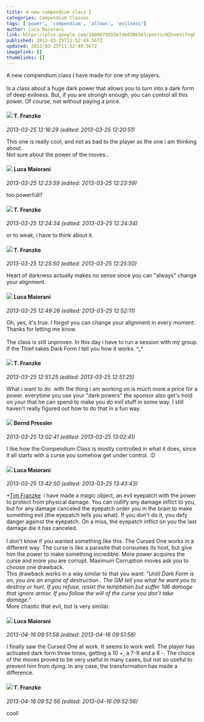 ```yaml
---
title: A new compendium class I
categories: Compendium Classes
tags: ['power', 'compendium', 'allows', 'evilness']
author: Luca Maiorani
link: https://plus.google.com/108007955567460306563/posts/WZnveVi7ngC
published: 2013-03-25T11:52:49.567Z
updated: 2013-03-25T11:52:49.567Z
imagelink: []
thumblinks: []
---
```


A new compendium class I have made for one of my players. <br /><br />Is a class about a huge dark power that allows you to turn into a dark form of deep evilness. But, if you are strongh enough, you can control all this power. Of course, not without paying a price.  
<div id='comment z13uzvbq4uabu3shk04citd5emmpvjfhkk00k'>
  <h4><img src='{{site.baseurl}}//images/avatars/110330901807759406775_photo.jpg'> T. Franzke</h4>
      <p><cite>2013-03-25 12:16:29 (edited: 2013-03-25 12:20:51)</cite></p>
        <p>This one is really cool, and not as bad to the player as the one i am thinking about. <br />Not sure about the power of the moves...</p>
</div>
        

<div id='comment z13uzvbq4uabu3shk04citd5emmpvjfhkk00k'>
  <h4><img src='{{site.baseurl}}//images/avatars/108007955567460306563_photo.jpg'> Luca Maiorani</h4>
      <p><cite>2013-03-25 12:23:59 (edited: 2013-03-25 12:23:59)</cite></p>
        <p>too powerfull?</p>
</div>
        

<div id='comment z13uzvbq4uabu3shk04citd5emmpvjfhkk00k'>
  <h4><img src='{{site.baseurl}}//images/avatars/110330901807759406775_photo.jpg'> T. Franzke</h4>
      <p><cite>2013-03-25 12:24:34 (edited: 2013-03-25 12:24:34)</cite></p>
        <p>or to weak, i have to think about it. </p>
</div>
        

<div id='comment z13uzvbq4uabu3shk04citd5emmpvjfhkk00k'>
  <h4><img src='{{site.baseurl}}//images/avatars/110330901807759406775_photo.jpg'> T. Franzke</h4>
      <p><cite>2013-03-25 12:25:50 (edited: 2013-03-25 12:25:50)</cite></p>
        <p>Heart of darkness actually makes no sense since you can &quot;always&quot; change your alignment. </p>
</div>
        

<div id='comment z13uzvbq4uabu3shk04citd5emmpvjfhkk00k'>
  <h4><img src='{{site.baseurl}}//images/avatars/108007955567460306563_photo.jpg'> Luca Maiorani</h4>
      <p><cite>2013-03-25 12:49:26 (edited: 2013-03-25 12:52:11)</cite></p>
        <p>Oh, yes, it&#39;s true. I forgot you can change your alignment in every moment. Thanks for letting me know. <br /><br />The class is still unproven. In this day i have to run a session with my group. If the Thief takes Dark Form I tell you how it works. ^_^</p>
</div>
        

<div id='comment z13uzvbq4uabu3shk04citd5emmpvjfhkk00k'>
  <h4><img src='{{site.baseurl}}//images/avatars/110330901807759406775_photo.jpg'> T. Franzke</h4>
      <p><cite>2013-03-25 12:51:25 (edited: 2013-03-25 12:51:25)</cite></p>
        <p>What i want to do  with the thing i am working on is much more a price for a power. everytime you use your &quot;dark powers&quot; the sponsor also get&#39;s hold on your that he can spend to make you do evil stuff in some way. I still haven&#39;t really figured out how to do that in a fun way. </p>
</div>
        

<div id='comment z13uzvbq4uabu3shk04citd5emmpvjfhkk00k'>
  <h4><img src='{{site.baseurl}}//images/avatars/110625243561124101072_photo.jpg'> Bernd Pressler</h4>
      <p><cite>2013-03-25 13:02:41 (edited: 2013-03-25 13:02:41)</cite></p>
        <p>I like how the Compendium Class is mostly controlled in what it does, since it all starts with a curse you somehow get under control. :D</p>
</div>
        

<div id='comment z13uzvbq4uabu3shk04citd5emmpvjfhkk00k'>
  <h4><img src='{{site.baseurl}}//images/avatars/108007955567460306563_photo.jpg'> Luca Maiorani</h4>
      <p><cite>2013-03-25 13:42:50 (edited: 2013-03-25 13:43:43)</cite></p>
        <p><span class="proflinkWrapper"><span class="proflinkPrefix">+</span><a class="proflink" href="https://plus.google.com/110330901807759406775" oid="110330901807759406775">Tim Franzke</a></span>  i have made a magic object, an evil eyepatch with the power to protect from physical damage. You can nullify any damage inflict to you, but for any damage canceled the eyepatch order you in the brain to make something evil (the eyepatch tells you what). If you don&#39;t do it, you defy danger against the eyepatch. On a miss, the eyepatch inflict on you the last damage die it has canceled. <br /><br />I don&#39;t know if you wanted something like this. The Cursed One works in a different way. The curse is like a parasite that consumes its host, but give him the power to make something incredible. More power acquires the curse and more you are corrupt. Maximum Corruption moves ask you to choose one drawback.<br />This drawback works in a way similar to that you want: <i>&quot;Until Dark Form is on, you are an engine of destruction . The GM tell you what he want you to destroy or hurt. If you refuse, resist the temptation but suffer 1d6 damage that ignore armor. If you follow the will of the curse you don’t take damage.&quot;</i> <br />More chaotic that evil, but is very similar. </p>
</div>
        

<div id='comment z13uzvbq4uabu3shk04citd5emmpvjfhkk00k'>
  <h4><img src='{{site.baseurl}}//images/avatars/108007955567460306563_photo.jpg'> Luca Maiorani</h4>
      <p><cite>2013-04-16 09:51:58 (edited: 2013-04-16 09:51:58)</cite></p>
        <p>I finally saw the Cursed One at work. It seems to work well. The player has activated dark form three times, getting a 10 +, a 7-9 and a 6 -. The choice of the moves proved to be very useful in many cases, but not so useful to prevent him from dying. In any case, the transformation has made a difference.</p>
</div>
        

<div id='comment z13uzvbq4uabu3shk04citd5emmpvjfhkk00k'>
  <h4><img src='{{site.baseurl}}//images/avatars/110330901807759406775_photo.jpg'> T. Franzke</h4>
      <p><cite>2013-04-16 09:52:56 (edited: 2013-04-16 09:52:56)</cite></p>
        <p>cool!</p>
</div>
        